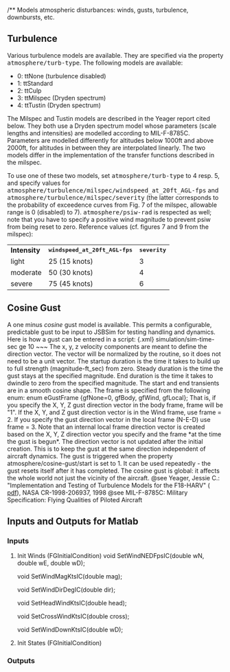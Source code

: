
/** Models atmospheric disturbances: winds, gusts, turbulence, downbursts, etc.
<h2>Turbulence</h2>
Various turbulence models are available. They are specified
via the property <tt>atmosphere/turb-type</tt>. The following models are
available:

* 0: ttNone (turbulence disabled)
* 1: ttStandard
* 2: ttCulp
* 3: ttMilspec (Dryden spectrum)
* 4: ttTustin (Dryden spectrum)
    
The Milspec and Tustin models are described in the Yeager report cited
below.  They both use a Dryden spectrum model whose parameters (scale
lengths and intensities) are modelled according to MIL-F-8785C. Parameters
are modelled differently for altitudes below 1000ft and above 2000ft, for
altitudes in between they are interpolated linearly. The two models differ in the implementation of the transfer functions described in the milspec.

To use one of these two models, set <tt>atmosphere/turb-type</tt> to 4
resp. 5, and specify values for
<tt>atmosphere/turbulence/milspec/windspeed_at_20ft_AGL-fps</tt> and
<tt>atmosphere/turbulence/milspec/severity</tt> (the latter corresponds to
the probability of exceedence curves from Fig.&nbsp;7 of the milspec,
allowable range is 0 (disabled) to 7). <tt>atmosphere/psiw-rad</tt> is
respected as well; note that you have to specify a positive wind magnitude
to prevent psiw from being reset to zero.
Reference values (cf. figures 7 and 9 from the milspec):
<table>
    <tr><td><b>Intensity</b></td>
        <td><b><tt>windspeed_at_20ft_AGL-fps</tt></b></td>
        <td><b><tt>severity</tt></b></td></tr>
    <tr><td>light</td>
        <td>25 (15 knots)</td>
        <td>3</td></tr>
    <tr><td>moderate</td>
        <td>50 (30 knots)</td>
        <td>4</td></tr>
    <tr><td>severe</td>
        <td>75 (45 knots)</td>
        <td>6</td></tr>
</table>
<h2>Cosine Gust</h2>
A one minus <em>cosine</em> gust model is available. This permits a configurable, predictable gust to be input to JSBSim for testing handling and
dynamics. Here is how a gust can be entered in a script: {.xml}
<event name="Introduce gust">
    <condition> simulation/sim-time-sec ge 10 </condition>
    <set name="atmosphere/cosine-gust/startup-duration-sec" value="5"/>
    <set name="atmosphere/cosine-gust/steady-duration-sec" value="1"/>
    <set name="atmosphere/cosine-gust/end-duration-sec" value="5"/>
    <set name="atmosphere/cosine-gust/magnitude-ft_sec" value="30"/>
    <set name="atmosphere/cosine-gust/frame" value="2"/>
    <set name="atmosphere/cosine-gust/X-velocity-ft_sec" value="-1"/>
    <set name="atmosphere/cosine-gust/Y-velocity-ft_sec" value="0"/>
    <set name="atmosphere/cosine-gust/Z-velocity-ft_sec" value="0"/>
    <set name="atmosphere/cosine-gust/start" value="1"/>
    <notify/>
</event>
~~~
The x, y, z velocity components are meant to define the direction vector.
The vector will be normalized by the routine, so it does not need to be a
unit vector.
The startup duration is the time it takes to build up to full strength
(magnitude-ft_sec) from zero. Steady duration is the time the gust stays at
the specified magnitude. End duration is the time it takes to dwindle to
zero from the specified magnitude. The start and end transients are in a
smooth cosine shape.
The frame is specified from the following enum:
enum eGustFrame {gfNone=0, gfBody, gfWind, gfLocal};
That is, if you specify the X, Y, Z gust direction vector in the body frame,
frame will be "1". If the X, Y, and Z gust direction vector is in the Wind
frame, use frame = 2. If you specify the gust direction vector in the local
frame (N-E-D) use frame = 3. Note that an internal local frame direction
vector is created based on the X, Y, Z direction vector you specify and the
frame *at the time the gust is begun*. The direction vector is not updated
after the initial creation. This is to keep the gust at the same direction
independent of aircraft dynamics.
The gust is triggered when the property atmosphere/cosine-gust/start is set
to 1. It can be used repeatedly - the gust resets itself after it has
completed.
The cosine gust is global: it affects the whole world not just the vicinity
of the aircraft.
@see Yeager, Jessie C.: "Implementation and Testing of Turbulence Models for
        the F18-HARV" (<a
        href="http://ntrs.nasa.gov/archive/nasa/casi.ntrs.nasa.gov/19980028448_1998081596.pdf">
        pdf</a>), NASA CR-1998-206937, 1998
@see MIL-F-8785C: Military Specification: Flying Qualities of Piloted Aircraft

## **Inputs and Outputs for Matlab**
### **Inputs**
1. Init Winds (FGInitialCondition)
    void SetWindNEDFpsIC(double wN, double wE, double wD);

    void SetWindMagKtsIC(double mag);

    void SetWindDirDegIC(double dir);

    void SetHeadWindKtsIC(double head);

    void SetCrossWindKtsIC(double cross);

    void SetWindDownKtsIC(double wD);

2. Init States (FGInitialCondition)
### **Outputs**

